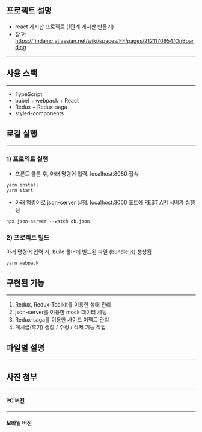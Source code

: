 ## 프로젝트 설명
- react 게시판 프로젝트 (1단계 게시판 만들기)
- 참고: https://findainc.atlassian.net/wiki/spaces/FF/pages/2121170954/OnBoarding
---

## 사용 스택
---
- TypeScript 
- babel + webpack  + React 
- Redux + Redux-saga
- styled-components

## 로컬 실행
---

### 1) 프로젝트 실행

- 프론트
클론 후, 아래 명령어 입력. localhost:8080 접속

``` 
yarn install
yarn start
```

- 아래 명령어로 json-server 실행. localhost:3000 포트에 REST API 서버가 실행됨
```
npx json-server --watch db.json
```

### 2)  프로젝트 빌드
아래 명령어 입력 시, build 폴더에 빌드된 파일 (bundle.js) 생성됨
``` 
yarn webpack
```


## 구현된 기능
---
1. Redux, Redux-Toolkit를 이용한 상태 관리
2. json-server를 이용한 mock 데이터 세팅
3. Redux-saga를 이용한 사이드 이펙트 관리
3. 게시글(후기) 생성 / 수정 / 삭제 기능 작업

## 파일별 설명
---

## 사진 첨부
---
#### PC 버전

---
#### 모바일 버전

